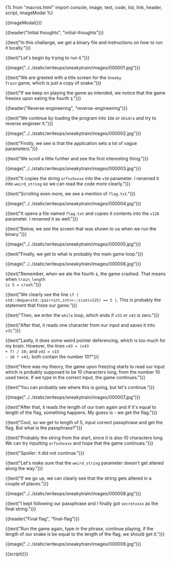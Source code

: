 {% from "macros.html" import console, image, text, code, list, link, header, script, imageModal %}

{{imageModal()}}

{{header("Initial thoughts", "initial-thoughts")}}

{{text("In this challange, we get a binary file and instructions on how to run it locally.")}}

{{text("Let's begin by trying to run it.")}}

{{image("../../static/writeups/sneakytrain/images/000001.jpg")}}

{{text("We are greeted with a title screen for the <code class='bg-gray-300 rounded-md px-1 dark:bg-neutral-700'>Sneaky Train</code> game, which is just a copy of snake.")}}

{{text("If we keep on playing the game as intended, we notice that the game freezes upon eating the fourth <code class='bg-gray-300 rounded-md px-1 dark:bg-neutral-700'>$</code>.")}}

{{header("Reverse engineering", "reverse-engineering")}}

{{text("We continue by loading the program into <code class='bg-gray-300 rounded-md px-1 dark:bg-neutral-700'>IDA</code> or <code class='bg-gray-300 rounded-md px-1 dark:bg-neutral-700'>Ghidra</code> and try to reverse engineer it.")}}

{{image("../../static/writeups/sneakytrain/images/000002.jpg")}}

{{text("Firstly, we see is that the application sets a lot of vague parameters.")}}

{{text("We scroll a little further and see the first interesting thing.")}}

{{image("../../static/writeups/sneakytrain/images/000003.jpg")}}

{{text("It copies the string <code class='bg-gray-300 rounded-md px-1 dark:bg-neutral-700'>orfsshxxxx</code> into the <code class='bg-gray-300 rounded-md px-1 dark:bg-neutral-700'>v30</code> parameter. I renamed it into <code class='bg-gray-300 rounded-md px-1 dark:bg-neutral-700'>weird_string</code> so we can read the code more clearly.")}}

{{text("Scrolling even more, we see a mention of <code class='bg-gray-300 rounded-md px-1 dark:bg-neutral-700'>flag.txt</code>.")}}

{{image("../../static/writeups/sneakytrain/images/000004.jpg")}}

{{text("It opens a file named <code class='bg-gray-300 rounded-md px-1 dark:bg-neutral-700'>flag.txt</code> and copies it contents into the <code class='bg-gray-300 rounded-md px-1 dark:bg-neutral-700'>v126</code> parameter. I renamed it as well.")}}

{{text("Below, we see the screen that was shown to us when we run the binary.")}}

{{image("../../static/writeups/sneakytrain/images/000005.jpg")}}

{{text("Finally, we get to what is probably the main game loop.")}}

{{image("../../static/writeups/sneakytrain/images/000006.jpg")}}

{{text("Remember, when we ate the fourth <code class='bg-gray-300 rounded-md px-1 dark:bg-neutral-700'>$</code>, the game crashed. That means when <code class='bg-gray-300 rounded-md px-1 dark:bg-neutral-700'>train_length is 5 = crash</code>.")}}

{{text("We clearly see the line <code class='bg-gray-300 rounded-md px-1 dark:bg-neutral-700'>if ( std::deque<std::pair<int,int>>::size(v125) == 5 )</code>. This is probably the statement that  froze our game.")}}

{{text("Then, we enter the <code class='bg-gray-300 rounded-md px-1 dark:bg-neutral-700'>while</code> loop, which ends if <code class='bg-gray-300 rounded-md px-1 dark:bg-neutral-700'>v33</code> or <code class='bg-gray-300 rounded-md px-1 dark:bg-neutral-700'>v43</code> is zero.")}}

{{text("After that, it reads one character from our input and saves it into <code class='bg-gray-300 rounded-md px-1 dark:bg-neutral-700'>v31</code>.")}}

{{text("Lastly, it does some weird pointer deferencing, which is too much for my brain. However, the lines <code class='bg-gray-300 rounded-md px-1 dark:bg-neutral-700'>v43 = (v43 + 7) / 10;</code> and <code class='bg-gray-300 rounded-md px-1 dark:bg-neutral-700'>v43 = v15 - 10 * v43;</code> both contain the number 10?")}}

{{text("Here was my theory, the game upon freezing starts to read our input which is probably supposed to be 10  characters long, from the number 10 used twice. If we type in the correct input, the game continues.")}}

{{text("You can probably see where this is going, but let's continue.")}}

{{image("../../static/writeups/sneakytrain/images/000007.jpg")}}

{{text("After that, it reads the length of our train again and if it's equal to length of the flag, something happens. My guess is - we get the flag.")}}

{{text("Cool, so we get to length of 5, input correct passphrase and get the flag. But what is the passphrase?")}}

{{text("Probably the string from the start, since it is also 10 characters long. We can try inputting <code class='bg-gray-300 rounded-md px-1 dark:bg-neutral-700'>orfsshxxxx</code> and hope that the game continues.")}}

{{text("Spoiler: it did not continue.")}}

{{text("Let's make sure that the <code class='bg-gray-300 rounded-md px-1 dark:bg-neutral-700'>weird_string</code> parameter doesn't get altered along the way.")}}

{{text("If we go up, we can clearly see that the string gets altered in a couple of places.")}}

{{image("../../static/writeups/sneakytrain/images/000008.jpg")}}

{{text("I kept following our passphrase and I finally got <code class='bg-gray-300 rounded-md px-1 dark:bg-neutral-700'>secretxxxx</code> as the final string.")}}

{{header("Final flag", "final-flag")}}

{{text("Run the game again, type in the phrase, continue playing, if the length of our snake is be equal to the length of the flag, we should get it.")}}

{{image("../../static/writeups/sneakytrain/images/000009.jpg")}}

{{script()}}